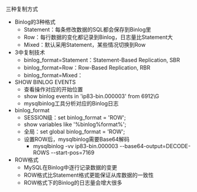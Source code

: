 三种复制方式

* Binlog的3种格式
  * Statement：每条修改数据的SQL都会保存到Binlog里
  * Row：每行数据的变化都记录到Binlog，日志量比Statement大
  * Mixed：默认采用Statement，某些情况切换到Row
* 3中复制技术
  * binlog_format=Statement：Statement-Based Replication, SBR
  * binlog_format=Row：Row-Based Replication, RBR
  * binlog_format=Mixed：
* SHOW BINLOG EVENTS
  * 查看操作对应的开始位置
  * show binlog events in 'ip83-bin.000003' from 6912\G
  * mysqlbinlog工具分析对应的Binlog日志 
* binlog_format
  * SESSION级：set binlog_format = 'ROW';
  * show variables like '%binlog%format%';
  * 全局：set global binlog_format = 'ROW';
  * 设置ROW后，mysqlbinlog需要Base64解码
    * mysqlbinlog -vv ip83-bin.000003 --base64-output=DECODE-ROWS --start-pos=7169
* ROW格式
  * MySQL在Binlog中逐行记录数据的变更
  * ROW格式比Statement格式更能保证从库数据的一致性
  * ROW格式下的Binlog的日志量会增大很多